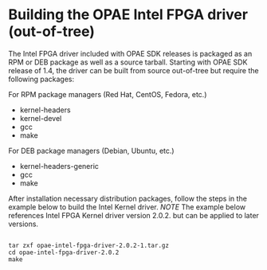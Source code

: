 Building the OPAE Intel FPGA driver (out-of-tree)
============================================

The Intel FPGA driver included with OPAE SDK releases is packaged as an RPM or
DEB package as well as a source tarball. Starting with OPAE SDK release of 1.4,
the driver can be built from source out-of-tree but require the following
packages:

For RPM package managers (Red Hat, CentOS, Fedora, etc.)
* kernel-headers
* kernel-devel
* gcc
* make

For DEB package managers (Debian, Ubuntu, etc.)
* kernel-headers-generic
* gcc
* make

After installation necessary distribution packages, follow the steps in the
example below to build the Intel Kernel driver.
_NOTE_ The example below references Intel FPGA Kernel driver version 2.0.2. but
can be applied to later versions.


``` {.bash}

tar zxf opae-intel-fpga-driver-2.0.2-1.tar.gz
cd opae-intel-fpga-driver-2.0.2
make

```

